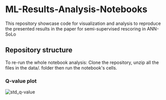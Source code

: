 # ML-Results-Analysis-Notebooks
This repository showcase code for visualization and analysis to reproduce the presented results in the paper for semi-supervised rescoring in ANN-SoLo

## Repository structure
To re-run the whole notebook analysis: Clone the repository, unzip all the files in the data/. folder then run the notebook's cells.

### Q-value plot

![std_q-value](https://user-images.githubusercontent.com/17605438/193140696-8d4c4cea-65d6-4f4d-98f8-c3d8ed5452d6.png)
